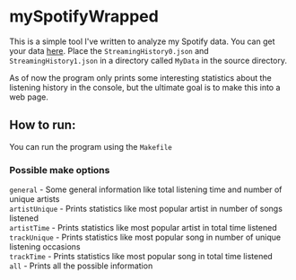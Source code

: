 # mySpotifyWrapped

This is a simple tool I've written to analyze my Spotify data. You can get your data [here](https://www.spotify.com/account/privacy/). Place the `StreamingHistory0.json` and `StreamingHistory1.json` in a directory called `MyData` in the source directory.

As of now the program only prints some interesting statistics about the listening history in the console, but the ultimate goal is to make this into a web page.

## How to run:

You can run the program using the `Makefile`

### Possible make options

`general` 		- Some general information like total listening time and number of unique artists  
`artistUnique` 	- Prints statistics like most popular artist in number of songs listened  
`artistTime` 	- Prints statistics like most popular artist in total time listened  
`trackUnique` 	- Prints statistics like most popular song in number of unique listening occasions  
`trackTime` 	- Prints statistics like most popular song in total time listened  
`all` 			- Prints all the possible information  
